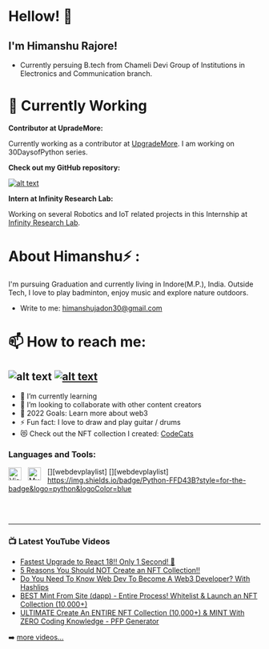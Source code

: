 # Hellow! 👋 
## I'm Himanshu Rajore!
- Currently persuing B.tech from Chameli Devi Group of Institutions in Electronics and Communication branch.

🔭 Currently Working
===========
**Contributor at UpradeMore:**

Currently working as a contributor at [UpgradeMore](https://upgrademore.com/). I am working on 30DaysofPython series. 

**Check out my GitHub repository:**

[![alt text](https://user-images.githubusercontent.com/96410955/147039841-66cb3b83-15cd-43d3-ad9d-4643a8986778.png "30DaysofPython")](https://github.com/himanu09/30-Days-of-Python)

**Intern at Infinity Research Lab:**

Working on several Robotics and IoT related projects in this Internship at [Infinity Research Lab](https://infinityresearchlab.com/).

About Himanshu⚡ :
================

I'm pursuing Graduation and currently living in Indore(M.P.), India. Outside Tech, I love to play badminton, enjoy music and explore nature outdoors.
- Write to me: himanshujadon30@gmail.com

📫 How to reach me:
==================
![alt text](https://user-images.githubusercontent.com/96410955/147101374-cc77a8ec-afee-4389-9866-fd1278056dc9.png "Gmail")
[![alt text](https://user-images.githubusercontent.com/96410955/147101964-30bea307-9f2f-476d-b9db-3578449df79b.png "Linkedin")](https://www.linkedin.com/in/himanshu-jadon-19674019b/)
-
- 🌱 I’m currently learning 
- 👯 I’m looking to collaborate with other content creators
- 🥅 2022 Goals: Learn more about web3
- ⚡ Fun fact: I love to draw and play guitar / drums
- 😻 Check out the NFT collection I created: [CodeCats](https://opensea.io/collection/codecats?search[sortAscending]=true&search[sortBy]=PRICE&search[toggles][0]=BUY_NOW)


### Languages and Tools:

[<img align="left" alt="Visual Studio Code" width="26px" src="https://cdn.jsdelivr.net/gh/devicons/devicon/icons/vscode/vscode-original.svg" style="padding-right:10px;" />][webdevplaylist]
[<img align="left" alt="MySQL" width="26px" src="https://cdn.jsdelivr.net/gh/devicons/devicon/icons/mysql/mysql-original.svg" style="padding-right:10px;" />][webdevplaylist]
https://img.shields.io/badge/Python-FFD43B?style=for-the-badge&logo=python&logoColor=blue

<br />
<br />

---

### 📺 Latest YouTube Videos

<!-- YOUTUBE:START -->
- [Fastest Upgrade to React 18!! Only 1 Second! 🤯](https://www.youtube.com/watch?v=JLyVyURIWG0)
- [5 Reasons You Should NOT Create an NFT Collection!!](https://www.youtube.com/watch?v=1ktrrwasouc)
- [Do You Need To Know Web Dev To Become A Web3 Developer? With Hashlips](https://www.youtube.com/watch?v=oQBRZMo0e34)
- [BEST Mint From Site &lpar;dapp&rpar; - Entire Process! Whitelist &amp; Launch an NFT Collection &lpar;10,000+&rpar;](https://www.youtube.com/watch?v=cLB7u0KQFIs)
- [ULTIMATE Create An ENTIRE NFT Collection &lpar;10,000+&rpar; &amp; MINT With ZERO Coding Knowledge - PFP Generator](https://www.youtube.com/watch?v=quGdJweadFM)
<!-- YOUTUBE:END -->

➡️ [more videos...](https://youtube.com/codestackr)


[twitter]: https://twitter.com/Himanu__
[linkedin]: https://www.linkedin.com/in/himanshu-rajore-427a861a8/

